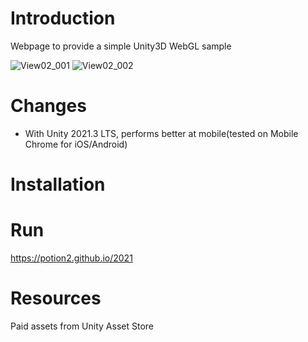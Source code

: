 # Introduction
Webpage to provide a simple Unity3D WebGL sample

![View02_001](https://user-images.githubusercontent.com/58328950/230435264-f0e512a4-d0d0-462b-bc5c-2d778d3da62e.jpg)
![View02_002](https://user-images.githubusercontent.com/58328950/230435271-85166121-933e-45a3-b11e-7a0e2faceabf.jpg)


# Changes
- With Unity 2021.3 LTS, performs better at mobile(tested on Mobile Chrome for iOS/Android)


# Installation


# Run
https://potion2.github.io/2021


# Resources
Paid assets from Unity Asset Store
